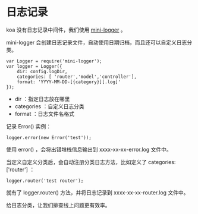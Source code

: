 # 日志记录

koa 没有日志记录中间件，我们使用 [mini-logger](https://www.npmjs.com/package/mini-logger) 。

mini-logger 会创建日志记录文件，自动使用日期归档，而且还可以自定义日志分类。

    var Logger = require('mini-logger');
    var logger = Logger({
        dir: config.logDir,
        categories: [ 'router','model','controller'],
        format: 'YYYY-MM-DD-[{category}][.log]'
    });
    
* dir ：指定日志放在哪里
* categories ：自定义日志分类
* format ：日志文件名格式

记录 Error() 实例：

    logger.error(new Error('test'));
    
使用 error() ，会将出错堆栈信息输出到 xxxx-xx-xx-error.log 文件中。

当定义自定义分类后，会自动注册分类日志方法，比如定义了 categories: ['router'] ：

    logger.router('test router');
    
就有了 logger.router() 方法，并将日志记录到 xxxx-xx-xx-router.log 文件中。

给日志分类，让我们排查线上问题更有效率。





